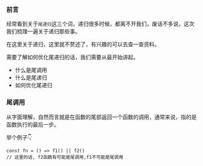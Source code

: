 ### 前言

经常看到关于`尾递归`这三个词，递归很多时候，都离不开我们，废话不多说，这次我们梳理一遍关于递归那些事。





在这里关于递归，这里就不赘述了，有兴趣的可以去查一查资料。



需要了解如何优化尾递归的话，我们需要从最开始讲起。

- 什么是尾调用
- 什么是尾递归
- 如何优化尾递归



### 尾调用

从字面理解，自然而言就是在函数的尾部返回一个函数的调用，通常来说，指的是函数执行的最后一步。

举个例子👇

```
const fn = () => f1() || f2()
// 这里的话, f2函数有可能是尾调用,f1不可能是尾调用

```



